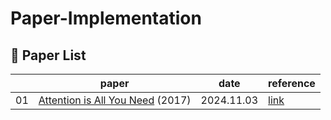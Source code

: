 # Paper-Implementation

## 📄 Paper List

|    | paper                                                                                | date       | reference |
|----|--------------------------------------------------------------------------------------|------------|----------------|
| 01 |  [Attention is All You Need](https://arxiv.org/abs/1706.03762) (2017)| 2024.11.03 | [link]([link_to_code](https://github.com/ndb796/Deep-Learning-Paper-Review-and-Practice))       |
